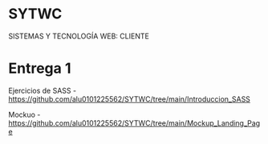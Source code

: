 # SYTWC

SISTEMAS Y TECNOLOGÍA WEB: CLIENTE

# Entrega 1
Ejercicios de SASS - https://github.com/alu0101225562/SYTWC/tree/main/Introduccion_SASS

Mockuo - https://github.com/alu0101225562/SYTWC/tree/main/Mockup_Landing_Page
